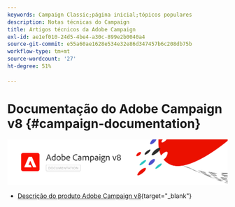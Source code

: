 ```yaml
---
keywords: Campaign Classic;página inicial;tópicos populares
description: Notas técnicas do Campaign
title: Artigos técnicos da Adobe Campaign
exl-id: ae1ef010-24d5-4be4-a30c-899e2b0040a4
source-git-commit: e55a60ae1628e534e32e86d347457b6c208db75b
workflow-type: tm+mt
source-wordcount: '27'
ht-degree: 51%

---
```


# Documentação do Adobe Campaign v8 {#campaign-documentation}

![](assets/banner-documentationv8.png)

* [Descrição do produto Adobe Campaign v8](https://helpx.adobe.com/br/legal/product-descriptions/adobe-campaign-managed-cloud-services.html){target=&quot;_blank&quot;}
